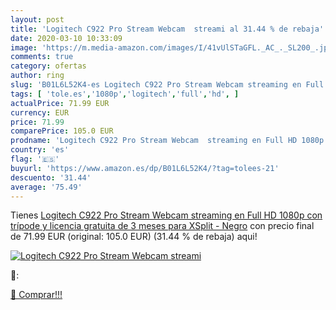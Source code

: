 ```yaml
---
layout: post
title: 'Logitech C922 Pro Stream Webcam  streami al 31.44 % de rebaja'
date: 2020-03-10 10:33:09
image: 'https://m.media-amazon.com/images/I/41vUlSTaGFL._AC_._SL200_.jpg'
comments: true
category: ofertas
author: ring
slug: 'B01L6L52K4-es Logitech C922 Pro Stream Webcam streaming en Full HD 1080p...'
tags: [ 'tole.es','1080p','logitech','full','hd', ]
actualPrice: 71.99 EUR
currency: EUR
price: 71.99
comparePrice: 105.0 EUR
prodname: 'Logitech C922 Pro Stream Webcam  streaming en Full HD 1080p con trípode y licencia gratuita de 3 meses para XSplit - Negro'
country: 'es'
flag: '🇪🇸'
buyurl: 'https://www.amazon.es/dp/B01L6L52K4/?tag=tolees-21'
descuento: '31.44'
average: '75.49'
---
```


Tienes [Logitech C922 Pro Stream Webcam  streaming en Full HD 1080p con trípode y licencia gratuita de 3 meses para XSplit - Negro](https://www.amazon.es/dp/B01L6L52K4/?tag=tolees-21) con precio final de  71.99 EUR (original: 105.0 EUR) (31.44 %  de rebaja) aqui!

[![Logitech C922 Pro Stream Webcam  streami](https://m.media-amazon.com/images/I/41vUlSTaGFL._AC_._SL200_.jpg)](https://www.amazon.es/dp/B01L6L52K4/?tag=tolees-21)

🔎:


[🛒 Comprar!!!](https://www.amazon.es/dp/B01L6L52K4/?tag=tolees-21)
